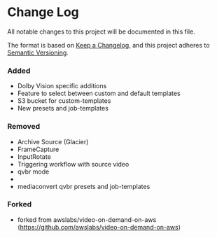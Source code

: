 # Change Log
All notable changes to this project will be documented in this file.

The format is based on [Keep a Changelog](https://keepachangelog.com/en/1.0.0/),
and this project adheres to [Semantic Versioning](https://semver.org/spec/v2.0.0.html).


### Added
- Dolby Vision specific additions
- Feature to select between custom and default templates
- S3 bucket for custom-templates
- New presets and job-templates

### Removed
- Archive Source (Glacier)
- FrameCapture
- InputRotate
- Triggering workflow with source video
- qvbr mode
- 
- mediaconvert qvbr presets and job-templates

### Forked
- forked from awslabs/video-on-demand-on-aws (https://github.com/awslabs/video-on-demand-on-aws)

